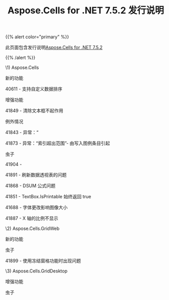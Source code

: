 ﻿---
title: Aspose.Cells for .NET 7.5.2 发行说明
type: docs
weight: 40
url: /zh/net/aspose-cells-for-net-7-5-2-release-notes/
---
{{% alert color="primary" %}} 

此页面包含发行说明[Aspose.Cells for .NET 7.5.2](https://downloads.aspose.com/cells/net/new-releases/aspose.cells-for-.net-7.5.2/)

{{% /alert %}} 

\1) Aspose.Cells 

新的功能

40611 - 支持自定义数据排序

增强功能

41849 - 清除文本框不起作用

例外情况

41843 - 异常：“

 41873 - 异常：“索引超出范围”- 由写入图例条目引起

虫子

41904 - 

41891 - 刷新数据透视表的问题

41868 - DSUM 公式问题

41851 - TextBox.IsPrintable 始终返回 true

 41688 - 字体更改影响图像大小

41887 - X 轴的比例不显示

\2) Aspose.Cells.GridWeb

新的功能

虫子

41899 - 使用冻结窗格功能时出现问题



\3) Aspose.Cells.GridDesktop



增强功能

虫子


